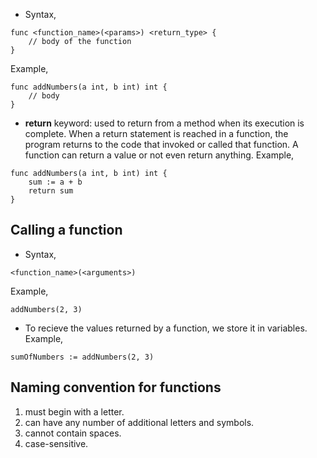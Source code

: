 * Syntax,

```
func <function_name>(<params>) <return_type> {
    // body of the function 
}
```

Example,

```
func addNumbers(a int, b int) int {
    // body 
}
```

* <b>return</b> keyword: used to return from a method when its execution is complete. When a return statement is reached in a function, the program returns to the code that invoked or called that function. A function can return a value or not even return anything. Example,

```
func addNumbers(a int, b int) int {
    sum := a + b
    return sum 
}
```

## Calling a function ##

* Syntax,

```
<function_name>(<arguments>)
```
Example,
```
addNumbers(2, 3)
```

* To recieve the values returned by a function, we store it in variables. Example,

```
sumOfNumbers := addNumbers(2, 3)
```

## Naming convention for functions ##

   1. must begin with a letter.
   2. can have any number of additional letters and symbols.
   3. cannot contain spaces.
   4. case-sensitive.









